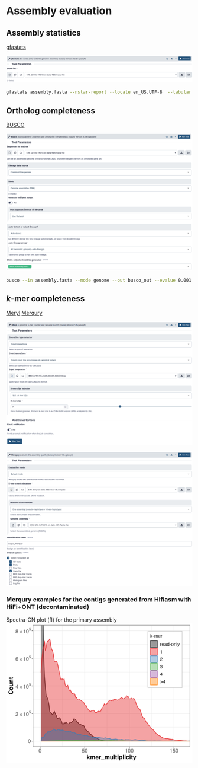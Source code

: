 # Assembly evaluation

## Assembly statistics

[gfastats]()

![gfastats](s3_pic/gfastats.png)

```sh
gfastats assembly.fasta --nstar-report --locale en_US.UTF-8  --tabular 
```

## Ortholog completeness

[BUSCO](https://busco.ezlab.org/)

![busco](s3_pic/busco.png)

```sh
busco --in assembly.fasta --mode genome --out busco_out --evalue 0.001 --limit 3 --contig_break 10 --auto-lineage
```

## *k*-mer completeness

[Meryl](https://github.com/marbl/meryl)
[Merqury](https://github.com/marbl/merqury)

![meryl](s3_pic/meryl.png)

![merqury](s3_pic/merqury.png)

### Merqury examples for the contigs generated from Hifiasm with HiFi+ONT (decontaminated)
Spectra-CN plot (fl) for the primary assembly
![contigs_merqury](s3_pic/contigs_merqury.png)